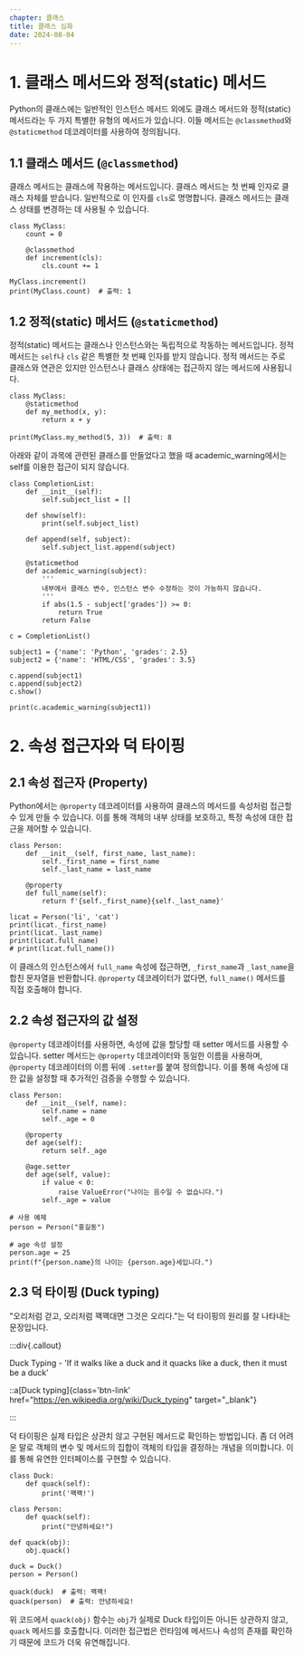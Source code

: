 ```yaml
---
chapter: 클래스
title: 클래스 심화
date: 2024-08-04
---
```


# 1. 클래스 메서드와 정적(static) 메서드

Python의 클래스에는 일반적인 인스턴스 메서드 외에도 클래스 메서드와 정적(static) 메서드라는 두 가지 특별한 유형의 메서드가 있습니다. 이들 메서드는 `@classmethod`와 `@staticmethod` 데코레이터를 사용하여 정의됩니다.

## 1.1 클래스 메서드 (`@classmethod`)

클래스 메서드는 클래스에 작용하는 메서드입니다. 클래스 메서드는 첫 번째 인자로 클래스 자체를 받습니다. 일반적으로 이 인자를 `cls`로 명명합니다. 클래스 메서드는 클래스 상태를 변경하는 데 사용될 수 있습니다.

```python-exec
class MyClass:
    count = 0

    @classmethod
    def increment(cls):
        cls.count += 1

MyClass.increment()
print(MyClass.count)  # 출력: 1
```

## 1.2 정적(static) 메서드 (`@staticmethod`)

정적(static) 메서드는 클래스나 인스턴스와는 독립적으로 작동하는 메서드입니다. 정적 메서드는 `self`나 `cls` 같은 특별한 첫 번째 인자를 받지 않습니다. 정적 메서드는 주로 클래스와 연관은 있지만 인스턴스나 클래스 상태에는 접근하지 않는 메서드에 사용됩니다.

```python-exec
class MyClass:
    @staticmethod
    def my_method(x, y):
        return x + y

print(MyClass.my_method(5, 3))  # 출력: 8
```

아래와 같이 과목에 관련된 클래스를 만들었다고 했을 때 academic_warning에서는 self를 이용한 접근이 되지 않습니다.

```python-exec
class CompletionList:
    def __init__(self):
        self.subject_list = []

    def show(self):
        print(self.subject_list)

    def append(self, subject):
        self.subject_list.append(subject)

    @staticmethod
    def academic_warning(subject):
        '''
        내부에서 클래스 변수, 인스턴스 변수 수정하는 것이 가능하지 않습니다.
        '''
        if abs(1.5 - subject['grades']) >= 0:
            return True
        return False

c = CompletionList()

subject1 = {'name': 'Python', 'grades': 2.5}
subject2 = {'name': 'HTML/CSS', 'grades': 3.5}

c.append(subject1)
c.append(subject2)
c.show()

print(c.academic_warning(subject1))
```

# 2. 속성 접근자와 덕 타이핑

## 2.1 속성 접근자 (Property)

Python에서는 `@property` 데코레이터를 사용하여 클래스의 메서드를 속성처럼 접근할 수 있게 만들 수 있습니다. 이를 통해 객체의 내부 상태를 보호하고, 특정 속성에 대한 접근을 제어할 수 있습니다.

```python-exec
class Person:
    def __init__(self, first_name, last_name):
        self._first_name = first_name
        self._last_name = last_name

    @property
    def full_name(self):
        return f'{self._first_name}{self._last_name}'

licat = Person('li', 'cat')
print(licat._first_name)
print(licat._last_name)
print(licat.full_name)
# print(licat.full_name())
```

이 클래스의 인스턴스에서 `full_name` 속성에 접근하면, `_first_name`과 `_last_name`을 합친 문자열을 반환합니다. `@property` 데코레이터가 없다면, `full_name()` 메서드를 직접 호출해야 합니다.

## 2.2 속성 접근자의 값 설정

`@property` 데코레이터를 사용하면, 속성에 값을 할당할 때 setter 메서드를 사용할 수 있습니다. setter 메서드는 `@property` 데코레이터와 동일한 이름을 사용하며, `@property` 데코레이터의 이름 뒤에 `.setter`를 붙여 정의합니다. 이를 통해 속성에 대한 값을 설정할 때 추가적인 검증을 수행할 수 있습니다.

```python-exec
class Person:
    def __init__(self, name):
        self.name = name
        self._age = 0

    @property
    def age(self):
        return self._age

    @age.setter
    def age(self, value):
        if value < 0:
            raise ValueError("나이는 음수일 수 없습니다.")
        self._age = value

# 사용 예제
person = Person("홍길동")

# age 속성 설정
person.age = 25
print(f"{person.name}의 나이는 {person.age}세입니다.")
```

## 2.3 덕 타이핑 (Duck typing)

"오리처럼 걷고, 오리처럼 꽥꽥대면 그것은 오리다."는 덕 타이핑의 원리를 잘 나타내는 문장입니다.

:::div{.callout}

Duck Typing - 'If it walks like a duck and it quacks like a duck, then it must be a duck’

::a[Duck typing]{class='btn-link' href="https://en.wikipedia.org/wiki/Duck_typing" target="\_blank"}

:::

덕 타이핑은 실제 타입은 상관치 않고 구현된 메서드로 확인하는 방법입니다. 좀 더 어려운 말로 객체의 변수 및 메서드의 집합이 객체의 타입을 결정하는 개념을 의미합니다. 이를 통해 유연한 인터페이스를 구현할 수 있습니다.

```python-exec
class Duck:
    def quack(self):
        print('꽥꽥!')

class Person:
    def quack(self):
        print("안녕하세요!")

def quack(obj):
    obj.quack()

duck = Duck()
person = Person()

quack(duck)  # 출력: 꽥꽥!
quack(person)  # 출력: 안녕하세요!
```

위 코드에서 `quack(obj)` 함수는 `obj`가 실제로 Duck 타입이든 아니든 상관하지 않고, `quack` 메서드를 호출합니다. 이러한 접근법은 런타임에 메서드나 속성의 존재를 확인하기 때문에 코드가 더욱 유연해집니다.
